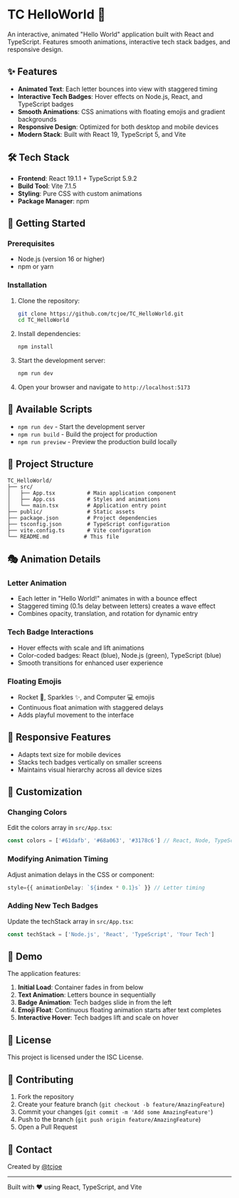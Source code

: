 # TC HelloWorld 🚀

An interactive, animated "Hello World" application built with React and TypeScript. Features smooth animations, interactive tech stack badges, and responsive design.

## ✨ Features

- **Animated Text**: Each letter bounces into view with staggered timing
- **Interactive Tech Badges**: Hover effects on Node.js, React, and TypeScript badges
- **Smooth Animations**: CSS animations with floating emojis and gradient backgrounds
- **Responsive Design**: Optimized for both desktop and mobile devices
- **Modern Stack**: Built with React 19, TypeScript 5, and Vite

## 🛠 Tech Stack

- **Frontend**: React 19.1.1 + TypeScript 5.9.2
- **Build Tool**: Vite 7.1.5
- **Styling**: Pure CSS with custom animations
- **Package Manager**: npm

## 🚀 Getting Started

### Prerequisites

- Node.js (version 16 or higher)
- npm or yarn

### Installation

1. Clone the repository:
   ```bash
   git clone https://github.com/tcjoe/TC_HelloWorld.git
   cd TC_HelloWorld
   ```

2. Install dependencies:
   ```bash
   npm install
   ```

3. Start the development server:
   ```bash
   npm run dev
   ```

4. Open your browser and navigate to `http://localhost:5173`

## 📜 Available Scripts

- `npm run dev` - Start the development server
- `npm run build` - Build the project for production
- `npm run preview` - Preview the production build locally

## 🎨 Project Structure

```
TC_HelloWorld/
├── src/
│   ├── App.tsx          # Main application component
│   ├── App.css          # Styles and animations
│   └── main.tsx         # Application entry point
├── public/              # Static assets
├── package.json         # Project dependencies
├── tsconfig.json        # TypeScript configuration
├── vite.config.ts       # Vite configuration
└── README.md           # This file
```

## 🎭 Animation Details

### Letter Animation
- Each letter in "Hello World!" animates in with a bounce effect
- Staggered timing (0.1s delay between letters) creates a wave effect
- Combines opacity, translation, and rotation for dynamic entry

### Tech Badge Interactions
- Hover effects with scale and lift animations
- Color-coded badges: React (blue), Node.js (green), TypeScript (blue)
- Smooth transitions for enhanced user experience

### Floating Emojis
- Rocket 🚀, Sparkles ✨, and Computer 💻 emojis
- Continuous float animation with staggered delays
- Adds playful movement to the interface

## 📱 Responsive Features

- Adapts text size for mobile devices
- Stacks tech badges vertically on smaller screens
- Maintains visual hierarchy across all device sizes

## 🎨 Customization

### Changing Colors
Edit the colors array in `src/App.tsx`:
```typescript
const colors = ['#61dafb', '#68a063', '#3178c6'] // React, Node, TypeScript colors
```

### Modifying Animation Timing
Adjust animation delays in the CSS or component:
```typescript
style={{ animationDelay: `${index * 0.1}s` }} // Letter timing
```

### Adding New Tech Badges
Update the techStack array in `src/App.tsx`:
```typescript
const techStack = ['Node.js', 'React', 'TypeScript', 'Your Tech']
```

## 🌟 Demo

The application features:
1. **Initial Load**: Container fades in from below
2. **Text Animation**: Letters bounce in sequentially
3. **Badge Animation**: Tech badges slide in from the left
4. **Emoji Float**: Continuous floating animation starts after text completes
5. **Interactive Hover**: Tech badges lift and scale on hover

## 📝 License

This project is licensed under the ISC License.

## 🤝 Contributing

1. Fork the repository
2. Create your feature branch (`git checkout -b feature/AmazingFeature`)
3. Commit your changes (`git commit -m 'Add some AmazingFeature'`)
4. Push to the branch (`git push origin feature/AmazingFeature`)
5. Open a Pull Request

## 📧 Contact

Created by [@tcjoe](https://github.com/tcjoe)

---

Built with ❤️ using React, TypeScript, and Vite